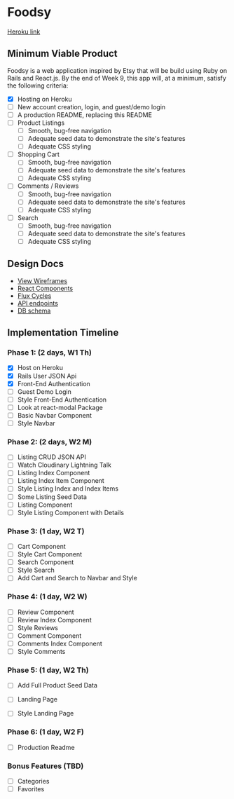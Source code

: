 # Foodsy

[Heroku link][heroku]

[heroku]: https://j-etsy.herokuapp.com/

## Minimum Viable Product

Foodsy is a web application inspired by Etsy that will be build using Ruby on Rails and React.js.  By the end of Week 9, this app will, at a minimum, satisfy the following criteria:

- [x] Hosting on Heroku
- [ ] New account creation, login, and guest/demo login
- [ ] A production README, replacing this README
- [ ] Product Listings
  - [ ] Smooth, bug-free navigation
  - [ ] Adequate seed data to demonstrate the site's features
  - [ ] Adequate CSS styling
- [ ] Shopping Cart
  - [ ] Smooth, bug-free navigation
  - [ ] Adequate seed data to demonstrate the site's features
  - [ ] Adequate CSS styling
- [ ] Comments / Reviews
  - [ ] Smooth, bug-free navigation
  - [ ] Adequate seed data to demonstrate the site's features
  - [ ] Adequate CSS styling
- [ ] Search
  - [ ] Smooth, bug-free navigation
  - [ ] Adequate seed data to demonstrate the site's features
  - [ ] Adequate CSS styling

## Design Docs
* [View Wireframes][views]
* [React Components][components]
* [Flux Cycles][flux-cycles]
* [API endpoints][api-endpoints]
* [DB schema][schema]

[views]: docs/views.md
[components]: docs/components.md
[flux-cycles]: docs/flux-cycles.md
[api-endpoints]: docs/api-endpoints.md
[schema]: docs/schema.md

## Implementation Timeline

### Phase 1: (2 days, W1 Th)

- [x] Host on Heroku
- [x] Rails User JSON Api
- [x] Front-End Authentication
- [ ] Guest Demo Login
- [ ] Style Front-End Authentication
- [ ] Look at react-modal Package
- [ ] Basic Navbar Component
- [ ] Style Navbar

### Phase 2: (2 days, W2 M)

- [ ] Listing CRUD JSON API
- [ ] Watch Cloudinary Lightning Talk
- [ ] Listing Index Component
- [ ] Listing Index Item Component
- [ ] Style Listing Index and Index Items
- [ ] Some Listing Seed Data
- [ ] Listing Component
- [ ] Style Listing Component with Details

### Phase 3: (1 day, W2 T)

- [ ] Cart Component
- [ ] Style Cart Component
- [ ] Search Component
- [ ] Style Search
- [ ] Add Cart and Search to Navbar and Style

### Phase 4: (1 day, W2 W)

- [ ] Review Component
- [ ] Review Index Component
- [ ] Style Reviews
- [ ] Comment Component
- [ ] Comments Index Component
- [ ] Style Comments

### Phase 5: (1 day, W2 Th)

- [ ] Add Full Product Seed Data
- [ ] Landing Page
- [ ] Style Landing Page


### Phase 6: (1 day, W2 F)

- [ ] Production Readme

### Bonus Features (TBD)
- [ ] Categories
- [ ] Favorites
